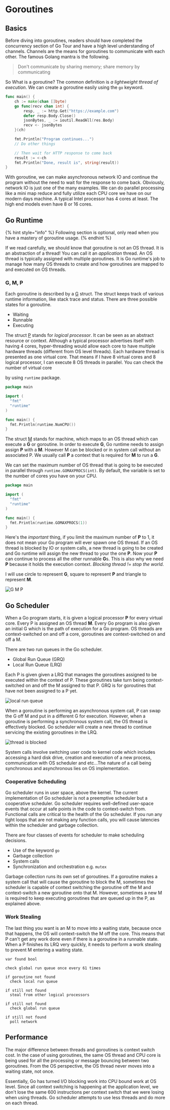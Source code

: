 # Goroutines

## Basics

Before diving into goroutines, readers should have completed the concurrency section of Go Tour and have a high level understanding of channels. Channels are the means for goroutines to communicate with each other. The famous Golang mantra is the following.

> Don't communicate by sharing memory; share memory by communicating

So What is a goroutine? The common definition is _a lightweight thread of execution_. We can create a goroutine easily using the `go` keyword.

```go
func main() {
    ch := make(chan []byte)
    go func(recv chan int) {
        resp, _ := http.Get("https://example.com")
        defer resp.Body.Close()
        jsonBytes, _ := ioutil.ReadAll(res.Body)
        recv <- jsonBytes
    }(ch)

    fmt.Println("Program continues...")
    // Do other things

    // Then wait for HTTP response to come back
    result := <-ch
    fmt.Println("Done, result is", string(result))
}
```

With goroutine, we can make asynchronous network IO and continue the program without the need to wait for the response to come back. Obviously, network IO is just one of the many examples. We can do parallel processing like a mini map reduce and fully utilize each CPU core we have on our modern days machine. A typical Intel processor has 4 cores at least. The high end models even have 8 or 16 cores.

## Go Runtime

{% hint style="info" %}
Following section is optional, only read when you have a mastery of goroutine usage.
{% endhint %}

If we read carefully, we should know that goroutine is not an OS thread. It is an abstraction of a thread! You can call it an _application_ thread. An OS thread is typically assigned with multiple goroutines. It is Go runtime's job to manage how many OS threads to create and how goroutines are mapped to and executed on OS threads.

### G, M, P

Each goroutine is described by a [G](https://github.com/golang/go/blob/master/src/runtime/runtime2.go#L339) struct. The struct keeps track of various runtime information, like stack trace and status. There are three possible states for a goroutine.

* Waiting
* Runnable
* Executing

The struct [P](https://github.com/golang/go/blob/master/src/runtime/runtime2.go#L474) stands for _logical processor_. It can be seen as an abstract resource or context. Although a typical processor advertises itself with having 4 cores, hyper-threading would allow each core to have multiple hardware threads \(different from OS level threads\). Each hardware thread is presented as one virtual core. That means if I have 8 virtual cores and 8 logical processor, I can execute 8 OS threads in parallel. You can check the number of virtual core

by using `runtime` package.

```go
package main

import (
  "fmt"
  "runtime"
)

func main() {
  fmt.Println(runtime.NumCPU())
}
```

The struct [M](https://github.com/golang/go/blob/master/src/runtime/runtime2.go#L404) stands for machine, which maps to an OS thread which can execute a **G** or goroutine. In order to execute **G**, Go runtime needs to assign assign **P** with a **M**. However M can be blocked or in system call without an associated P. We usually call **P** a context that is required for **M** to run a **G**.

We can set the maximum number of OS thread that is going to be executed in parallel through `runtime.GOMAXPROCS(int)`. By default, the variable is set to the number of cores you have on your CPU.

```go
package main

import (
  "fmt"
  "runtime"
)

func main() {
  fmt.Println(runtime.GOMAXPROCS(1))
}
```

Here's the _important_ thing, if you limit the maximum number of **P** to 1, it does not mean your Go program will ever spawn one OS thread. If an OS thread is blocked by IO or system calls, a new thread is going to be created and Go runtime will assign the new thread to your the one **P**. Now your **P** can continue to process all the other runnable **G**s. This is also why we need **P** because it holds the execution context. _Blocking thread != stop the world_.

I will use circle to represent **G**, square to represent **P** and triangle to represent **M**.

![G M P](../.gitbook/assets/gpm.png)

## Go Scheduler

When a Go program starts, it is given a logical processor **P** for every virtual core. Every P is assigned an OS thread **M**. Every Go program is also given an initial G which is the path of execution for a Go program. OS threads are context-switched on and off a core, goroutines are context-switched on and off a M.

There are two run queues in the Go scheduler.

* Global Run Queue \(GRQ\)
* Local Run Queue \(LRQ\)

Each P is given given a LRQ that manages the goroutines assigned to be executed within the context of P. These goroutines take turn being context-switched on and off the M assigned to that P. GRQ is for goroutines that have not been assigned to a P yet.

![local run queue](../.gitbook/assets/local_run_queue.png)

When a goroutine is performing an asynchronous system call, P can swap the G off M and put in a different G for execution. However, when a goroutine is performing a synchronous system call, the OS thread is effectively blocked. Go scheduler will create a new thread to continue servicing the existing goroutines in the LRQ.

![thread is blocked](../.gitbook/assets/thread_is_blocked.png)

System calls involve switching user code to kernel code which includes accessing a hard disk drive, creation and execution of a new process, communication with OS scheduler and etc...The nature of a call being synchronous and asynchronous lies on OS implementation.

### Cooperative Scheduling

Go scheduler runs in user space, above the kernel. The current implementation of Go scheduler is not a preemptive scheduler but a cooperative scheduler. Go scheduler requires well-defined user-space events that occur at safe points in the code to context-switch from. Functional calls are critical to the health of the Go scheduler. If you run any tight loops that are not making any function calls, you will cause latencies within the scheduler and garbage collection.

There are four classes of events for scheduler to make scheduling decisions.

* Use of the keyword `go`
* Garbage collection
* System calls
* Synchronization and orchestration e.g. `mutex`

Garbage collection runs its own set of goroutines. If a goroutine makes a system call that will cause the goroutine to block the M, sometimes the scheduler is capable of context switching the goroutine off the M and context-switch a new goroutine onto that M. However, sometimes a new M is required to keep executing goroutines that are queued up in the P, as explained above.

### Work Stealing

The last thing you want is an M to move into a waiting state, because once that happens, the OS will context-switch the M off the core. This means that P can't get any work done even if there is a goroutine in a runnable state. When a P finishes its LRQ very quickly, it needs to perform a work stealing to prevent M entering a waiting state.

```text
var found bool

check global run queue once every 61 times

if goroutine not found
  check local run queue

if still not found
  steal from other logical processors

if still not found
  check global run queue

if still not found
  poll network
```

## Performance

The major difference between threads and goroutines is context switch cost. In the case of using goroutines, the same OS thread and CPU core is being used for all the processing or message bouncing between two goroutines. From the OS perspective, the OS thread never moves into a waiting state, not once.

Essentially, Go has turned I/O blocking work into CPU bound work at OS level. Since all context switching is happening at the application level, we don't lose the same 600 instructions per context switch that we were losing when using threads. Go scheduler attempts to use less threads and do more on each thread.

